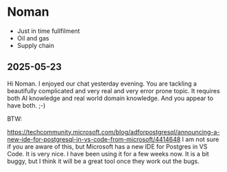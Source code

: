 # Noman

* Just in time fullfilment
* Oil and gas
* Supply chain


## 2025-05-23

Hi Noman. I enjoyed our chat yesterday evening. You are tackling a beautifully complicated and very real and very error prone topic. It requires both AI knowledge and real world domain knowledge. And you appear to have both. ;-)

BTW: 

https://techcommunity.microsoft.com/blog/adforpostgresql/announcing-a-new-ide-for-postgresql-in-vs-code-from-microsoft/4414648
I am not sure if you are aware of this, but Microsoft has a new IDE for Postgres in VS Code. It is very nice. I have been using it for a few weeks now. It is a bit buggy, but I think it will be a great tool once they work out the bugs.

